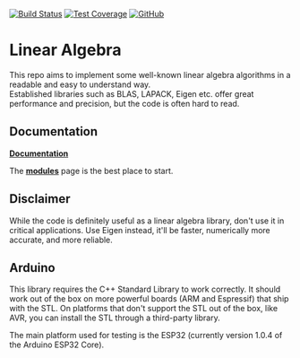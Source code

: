 [![Build Status](https://github.com/tttapa/Linear-Algebra/workflows/CI%20Tests/badge.svg)](https://github.com/tttapa/Linear-Algebra/actions)
[![Test Coverage](https://img.shields.io/endpoint?url=https://tttapa.github.io/Linear-Algebra/Coverage/shield.io.coverage.json)](https://tttapa.github.io/Linear-Algebra/Coverage/index.html)
[![GitHub](https://img.shields.io/github/stars/tttapa/Linear-Algebra?label=GitHub&logo=github)](https://github.com/tttapa/Linear-Algebra)


# Linear Algebra

This repo aims to implement some well-known linear algebra algorithms in a 
readable and easy to understand way.  
Established libraries such as BLAS, LAPACK, Eigen etc. offer great performance
and precision, but the code is often hard to read.

## Documentation

[**Documentation**](https://tttapa.github.io/Linear-Algebra/Doxygen/index.html)

The [**modules**](https://tttapa.github.io/Linear-Algebra/Doxygen/modules.html)
page is the best place to start.

## Disclaimer

While the code is definitely useful as a linear algebra library, don't use it
in critical applications. Use Eigen instead, it'll be faster, numerically more
accurate, and more reliable.

## Arduino

This library requires the C++ Standard Library to work correctly. It should work
out of the box on more powerful boards (ARM and Espressif) that ship with the
STL. On platforms that don't support the STL out of the box, like AVR, you can
install the STL through a third-party library.

The main platform used for testing is the ESP32 (currently version 1.0.4 of the
Arduino ESP32 Core).
